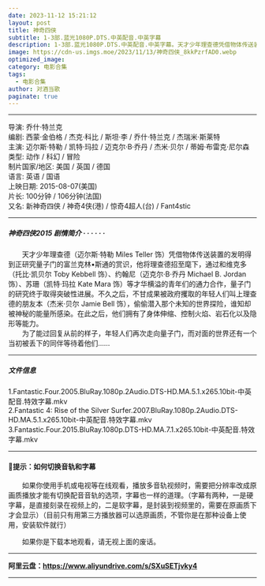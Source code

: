 ```yaml
---
date: 2023-11-12 15:21:12
layout: post
title: 神奇四侠
subtitle: 1-3部.蓝光1080P.DTS.中英配音.中英字幕
description: 1-3部.蓝光1080P.DTS.中英配音.中英字幕。天才少年理查德凭借物体传送装置的发明得到正研究量子门的富兰克林•斯通的赏识，他将理查德招至麾下，通过和维克多、约翰尼、苏珊等才华横溢的青年们的通力合作，量子门的研究终于取得突破性进展...
image: https://cdn-us.imgs.moe/2023/11/13/神奇四侠_8kkPzrfAD0.webp
optimized_image: 
category: 电影合集
tags:
  - 电影合集
author: 对酒当歌
paginate: true
---
```



---

导演: 乔什·特兰克  
编剧: 西蒙·金伯格 / 杰克·科比 / 斯坦·李 / 乔什·特兰克 / 杰瑞米·斯莱特  
主演: 迈尔斯·特勒 / 凯特·玛拉 / 迈克尔·B·乔丹 / 杰米·贝尔 / 蒂姆·布雷克·尼尔森  
类型: 动作 / 科幻 / 冒险  
制片国家/地区: 美国 / 英国 / 德国  
语言: 英语 / 国语  
上映日期: 2015-08-07(美国)  
片长: 100分钟 / 106分钟(法国)  
又名: 新神奇四侠 / 神奇4侠(港) / 惊奇4超人(台) / Fant4stic  

---

##### 神奇四侠2015 剧情简介 · · · · · ·

　　天才少年理查德（迈尔斯·特勒 Miles Teller 饰）凭借物体传送装置的发明得到正研究量子门的富兰克林•斯通的赏识，他将理查德招至麾下，通过和维克多（托比·凯贝尔 Toby Kebbell 饰）、约翰尼（迈克尔·B·乔丹 Michael B. Jordan 饰）、苏珊（凯特·玛拉 Kate Mara 饰）等才华横溢的青年们的通力合作，量子门的研究终于取得突破性进展。不久之后，不甘成果被政府攫取的年轻人们叫上理查德的朋友本（杰米·贝尔 Jamie Bell 饰），偷偷潜入那个未知的世界探险，谁知却被神秘的能量所感染。在此之后，他们拥有了身体伸缩、控制火焰、岩石化以及隐形等能力。  
　　为了能过回复从前的样子，年轻人们再次走向量子门，而对面的世界还有一个当初被丢下的同伴等待着他们……

---

##### 文件信息

1.Fantastic.Four.2005.BluRay.1080p.2Audio.DTS-HD.MA.5.1.x265.10bit-中英配音.特效字幕.mkv  
2.Fantastic 4: Rise of the Silver Surfer.2007.BluRay.1080p.2Audio.DTS-HD.MA.5.1.x265.10bit-中英配音.特效字幕.mkv  
3.Fantastic.Four.2015.BluRay.1080p.DTS-HD.MA.7.1.x265.10bit-中英配音.特效字幕.mkv  

---

#### 🔔提示：如何切换音轨和字幕

　　如果你使用手机或电视等在线观看，播放多音轨视频时，需要把分辨率改成原画质播放才能有切换配音音轨的选项，字幕也一样的道理。（字幕有两种，一是硬字幕，是直接刻录在视频上的，二是软字幕，是封装到视频里的，需要在原画质下才会显示）（目前只有用第三方播放器可以选原画质，不管你是在那种设备上使用，安装软件就行）

　　如果你是下载本地观看，请无视上面的废话。

---

**阿里云盘：<https://www.aliyundrive.com/s/SXuSETjvky4>**

---
